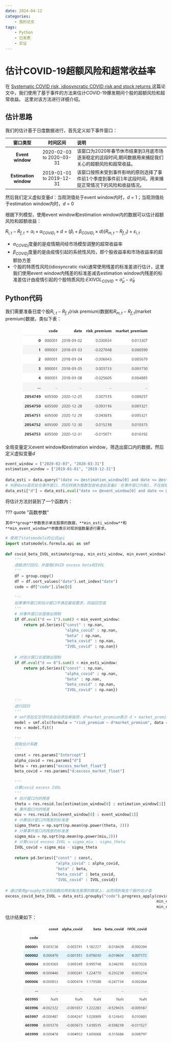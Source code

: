 ```yaml
---
date: 2024-04-12
categories:
    - 我的论文
tags:
    - Python
    - 已发表
    - 实证
---
```


# 估计COVID-19超额风险和超常收益率
在
<a href="https://doi.org/10.1016/j.najef.2023.102004" target="_blank">
  Systematic COVID risk, idiosyncratic COVID risk and stock returns
</a>
这篇论文中，我们使用了基于事件的方法来估计COVID-19爆发期间个股的超额风险和超常收益。
这里对该方法进行详细介绍。

<!-- more -->

## 估计思路

我们的估计基于日度数据进行，首先定义如下事件窗口：

|       窗口类型        |           时间区间           | 说明                                                     |
|:-----------------:|:------------------------:|:-------------------------------------------------------|
|   **Event window**    | 2020-02-03 to 2020-03-31 | 该窗口为2020年春节休市结束到3月底市场逐渐稳定的这段时间,期间数据用来捕捉我们关心的超额风险和超常收益。 |
| **Estimation window** | 2019-01-01 to 2019-12-31 | 该窗口按照未受到事件影响的原则选择了事件前1个季度到事件前1年这段时间，用来捕捉正常情况下的风险和收益情况。 |

然后我们定义虚拟变量$d$：当观测值处于event window内时，$d$ = 1；当观测值处于estimation window内时，$d$ = 0

根据下列模型，使用event window和estimation window内的数据可以估计超额风险和超额收益：

$R_{i,t}-R_{f,t}=\alpha_i+\alpha_{COVID_i}\times d\ +\ (\beta_i+\beta_{COVID_i}\times d)(R_{m,t}-R_{f,t})+\varepsilon_{i,t}$

* $\alpha_{COVID_i}$度量的是疫情期间经市场模型调整的超常收益率
* $\beta_{COVID_i}$度量的是由疫情引起的系统性风险，即个股收益率和市场收益率的超额协方差
* 个股的特质性风险(idiosyncratic risk)通常使用残差的标准差进行估计，这里我们使用event window内残差的标准差减去estimation window内残差的标准差估计由疫情引起的个股特质风险:$EXIVOL_{COVID}=\hat{\sigma} _{\mu}-\hat{\sigma} _{\theta}$

## Python代码
我们需要准备日度个股$R_{i,t}-R_{f,t}$(risk premium)数据和$R_{m,t}-R_{f,t}$(market premium)数据，类似下表：
<div style="text-align: center;">
<img src="/images/research_note1_1.png" width="400" >
</div>

全局变量定义event window和estimation window，筛选出窗口内的数据，然后定义虚拟变量$d$
```python
event_window = ["2020-02-03", "2020-03-31"]
estimation_window = ["2019-01-01", "2019-12-31"]

data_esti = data.query("(date >= @estimation_window[0] and date <= @estimation_window[1]) or (date >= @event_window[0] and date <= @event_window[1])").copy()
# 判断date是否处在事件窗口，然后转换为整数型就有虚拟变量d：在事件窗口内取1，不在就取0
data_esti["d"] = data_esti.eval("date >= @event_window[0] and date <= @event_window[1]").astype(int)
```

将估计方法封装到了一个函数内：

??? quote "函数参数"

    其中**group**参数表示单支股票的数据，**min_esti_window**和**min_event_window**参数表示对观测值数量进行要求。

```python
# 使用了statsmodels的公式api
import statsmodels.formula.api as smf

def covid_beta_IVOL_estimate(group, min_esti_window, min_event_window):
    '''
    逐股进行回归，并提取COVID excess beta和IVOL
    '''
    df = group.copy()
    df = df.sort_values("date").set_index("date")
    code = df["code"].iloc[0]
    
    '''
    如果事件窗口和估计窗口不满足最低要求，则返回空值
    '''
    # 对事件窗口长度做出限制
    if df.eval("d == 1").sum() < min_event_window:
        return pd.Series({"const" : np.nan,
                          "alpha_covid" : np.nan,
                          "beta" : np.nan,
                          "beta_covid" : np.nan,
                          "IVOL_covid" : np.nan})
    
    # 对估计窗口长度做出限制
    if df.eval("d == 0").sum() < min_esti_window:
        return pd.Series({"const" : np.nan,
                          "alpha_covid" : np.nan,
                          "beta" : np.nan,
                          "beta_covid" : np.nan,
                          "IVOL_covid" : np.nan})
    
    '''
    进行回归
    '''
    # smf添加交互项时会自动添加单独项，d*market_premium表示 d + market_premium + d*market_premium
    model = smf.ols(formula = "risk_premium ~ d*market_premium", data = df, missing = "drop")
    res = model.fit()
    
    '''
    提取估计系数
    '''
    const = res.params["Intercept"]
    alpha_covid = res.params["d"]
    beta = res.params["excess_market_float"]
    beta_covid = res.params["d:excess_market_float"]
    
    '''
    计算covid excess IVOL
    '''
    # 估计窗口内的残差
    theta = res.resid.loc[estimation_window[0] : estimation_window[1]]
    # 事件窗口内的残差
    miu = res.resid.loc[event_window[0] : event_window[1]]
    # 计算估计窗口内残差的标准差
    sigma_theta = np.sqrt(np.mean(np.power(theta, 2)))
    # 计算事件窗口内残差的标准差
    sigma_miu = np.sqrt(np.mean(np.power(miu,2)))
    # 计算covid excess IVOL = sigma_miu - sigma_theta
    IVOL_covid = sigma_miu - sigma_theta
    
    return pd.Series({"const" : const,
                      "alpha_covid" : alpha_covid,
                      "beta" : beta,
                      "beta_covid" : beta_covid,
                      "IVOL_covid" : IVOL_covid})

# 通过使用groupby方法将函数应用到每支股票的数据上，从而得到每支个股的估计值
excess_covid_beta_IVOL = data_esti.groupby("code").progress_apply(covid_beta_IVOL_estimate, 
                                                                  min_esti_window = 180, 
                                                                  min_event_window = 5)
```

估计结果如下：
<div style="text-align: center;">
<img src="/images/research_note1_2.png" width="400" >
</div>
